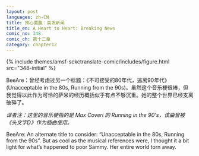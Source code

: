 ```yaml
---
layout: post
languages: zh-CN
title: 推心置腹：突发新闻
title_en: A Heart to Heart: Breaking News
comic_no: 348
comic_ch: 第十二章
category: chapter12
---
```

{% include themes/amsf-sckctranslate-comic/includes/figure.html src="348-initial" %}

BeeAre：曾经考虑过另一个标题：《不可接受的80年代，逃离90年代》(Unacceptable in the 80s, Running from the 90s)。虽然这个音乐梗很棒，但我觉得以此作为可怜的萨米的经历概括似乎有点不够沉重。她的整个世界已经支离破碎了。

_译者注：这里的音乐梗指的是 Max Coveri 的 Running in the 90's，该曲曾被《头文字D》作为插曲使用。_

BeeAre: An alternate title to consider: “Unacceptable in the 80s, Running from the 90s”. But as cool as the musical references were, I thought it a bit light for what’s happened to poor Sammy. Her entire world torn away.
